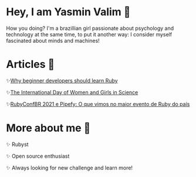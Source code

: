  
# Hey, I am Yasmin Valim  👻
 
How you doing? I'm a brazillian girl passionate about psychology and technology at the same time, to put it another way: I consider myself fascinated about minds and machines! 

# Articles 📄

:sparkles:[Why beginner developers should learn Ruby](https://engineering.pipefy.com/2021/10/15/why-beginner-developers-should-learn-ruby/?utm_source=bambu&utm_medium=social&utm_campaign=employer-branding&blaid=2169008)

:sparkles:[The International Day of Women and Girls in Science](https://engineering.pipefy.com/2022/02/10/the-international-day-of-women-and-girls-in-science/)

:sparkles:[RubyConfBR 2021 e Pipefy: O que vimos no maior evento de Ruby do país](https://engineering.pipefy.com/2021/08/06/rubyconfbr-2021-e-pipefy-o-que-vimos-no-maior-evento-de-ruby-do-pais/?utm_source=bambu&utm_medium=social&utm_campaign=employer-branding&blaid=1911161)




# More about me 💫

:sparkles: Rubyst

:sparkles: Open source enthusiast

:sparkles: Always looking for new challenge and learn more!



